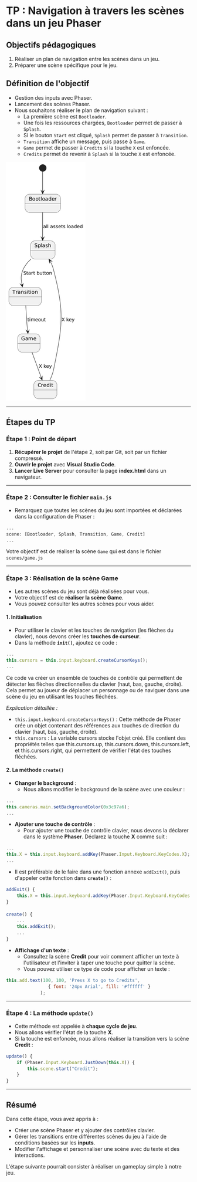 # TP : Navigation à travers les scènes dans un jeu Phaser

## Objectifs pédagogiques

1. Réaliser un plan de navigation entre les scènes dans un jeu.
2. Préparer une scène spécifique pour le jeu.

## Définition de l'objectif

- Gestion des inputs avec Phaser.
- Lancement des scènes Phaser.
- Nous souhaitons réaliser le plan de navigation suivant :
  - La première scène est `Bootloader`.
  - Une fois les ressources chargées, `Bootloader` permet de passer à `Splash`.
  - Si le bouton `Start` est cliqué, `Splash` permet de passer à `Transition`.
  - `Transition` affiche un message, puis passe à `Game`.
  - `Game` permet de passer à `Credits` si la touche `X` est enfoncée.
  - `Credits` permet de revenir à `Splash` si la touche `X` est enfoncée.

![Navigation entre les scènes](diagram1.png)

---

## Étapes du TP

### Étape 1 : Point de départ

1. **Récupérer le projet** de l'étape 2, soit par Git, soit par un fichier compressé.
2. **Ouvrir le projet** avec **Visual Studio Code**.
3. **Lancer Live Server** pour consulter la page **index.html** dans un navigateur.

---

### Étape 2 : Consulter le fichier `main.js`

- Remarquez que toutes les scènes du jeu sont importées et déclarées dans la configuration de Phaser :

```javascript
...
scene: [Bootloader, Splash, Transition, Game, Credit]
...
```

Votre objectif est de réaliser la scène `Game` qui est dans le fichier `scenes/game.js`

---

### Étape 3 : Réalisation de la scène **Game**

- Les autres scènes du jeu sont déjà réalisées pour vous.
- Votre objectif est de **réaliser la scène Game**.
- Vous pouvez consulter les autres scènes pour vous aider.

#### 1. **Initialisation**

- Pour utiliser le clavier et les touches de navigation (les flèches du clavier), nous devons créer les **touches de curseur**.
- Dans la méthode **`init()`**, ajoutez ce code :

```javascript
...
this.cursors = this.input.keyboard.createCursorKeys();
...
```
Ce code va créer un ensemble de touches de contrôle qui permettent de détecter les flèches directionnelles du clavier (haut, bas, gauche, droite). Cela permet au joueur de déplacer un personnage ou de naviguer dans une scène du jeu en utilisant les touches fléchées.

*Explication détaillée :*

- `this.input.keyboard.createCursorKeys()` : Cette méthode de Phaser crée un objet contenant des références aux touches de direction du clavier (haut, bas, gauche, droite).
- `this.cursors` : La variable cursors stocke l'objet créé. Elle contient des propriétés telles que this.cursors.up, this.cursors.down, this.cursors.left, et this.cursors.right, qui permettent de vérifier l'état des touches fléchées.

#### 2. **La méthode `create()`**

- **Changer le background** :
  - Nous allons modifier le background de la scène avec une couleur :

```javascript
...
this.cameras.main.setBackgroundColor(0x3c97a6);
...
```

- **Ajouter une touche de contrôle** :
  - Pour ajouter une touche de contrôle clavier, nous devons la déclarer dans le système **Phaser**. Déclarez la touche **X** comme suit :

```javascript
...
this.X = this.input.keyboard.addKey(Phaser.Input.Keyboard.KeyCodes.X);
...
```

  - Il est préférable de le faire dans une fonction annexe `addExit()`, puis d'appeler cette fonction dans **`create()`** :

```javascript
addExit() {
    this.X = this.input.keyboard.addKey(Phaser.Input.Keyboard.KeyCodes.X);
}

create() {
    ...
    this.addExit();
    ...
}
```

- **Affichage d'un texte** :
  - Consultez la scène **Credit** pour voir comment afficher un texte à l'utilisateur et l'inviter à taper une touche pour quitter la scène.
  - Vous pouvez utiliser ce type de code pour afficher un texte :

```javascript
this.add.text(100, 100, 'Press X to go to Credits', 
                { font: '24px Arial', fill: '#ffffff' }
             );
```

---

### Étape 4 : La méthode `update()`

- Cette méthode est appelée à **chaque cycle de jeu**.
- Nous allons vérifier l'état de la touche **X**.
- Si la touche est enfoncée, nous allons réaliser la transition vers la scène **Credit** :

```javascript
update() {
    if (Phaser.Input.Keyboard.JustDown(this.X)) {
        this.scene.start("Credit");
    }
}
```

---

## Résumé

Dans cette étape, vous avez appris à :

- Créer une scène Phaser et y ajouter des contrôles clavier.
- Gérer les transitions entre différentes scènes du jeu à l'aide de conditions basées sur les **inputs**.
- Modifier l'affichage et personnaliser une scène avec du texte et des interactions. 

L'étape suivante pourrait consister à réaliser un gameplay simple à notre jeu.